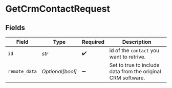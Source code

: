 # GetCrmContactRequest


## Fields

| Field                                                       | Type                                                        | Required                                                    | Description                                                 |
| ----------------------------------------------------------- | ----------------------------------------------------------- | ----------------------------------------------------------- | ----------------------------------------------------------- |
| `id`                                                        | *str*                                                       | :heavy_check_mark:                                          | id of the `contact` you want to retrive.                    |
| `remote_data`                                               | *Optional[bool]*                                            | :heavy_minus_sign:                                          | Set to true to include data from the original CRM software. |